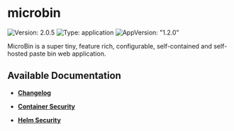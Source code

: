 # microbin

![Version: 2.0.5](https://img.shields.io/badge/Version-2.0.5-informational?style=flat-square) ![Type: application](https://img.shields.io/badge/Type-application-informational?style=flat-square) ![AppVersion: "1.2.0"](https://img.shields.io/badge/AppVersion-"1.2.0"-informational?style=flat-square)

MicroBin is a super tiny, feature rich, configurable, self-contained and self-hosted paste bin web application.

## Available Documentation

- [**Changelog**](CHANGELOG)

- [**Container Security**](container-security)

- [**Helm Security**](helm-security)

